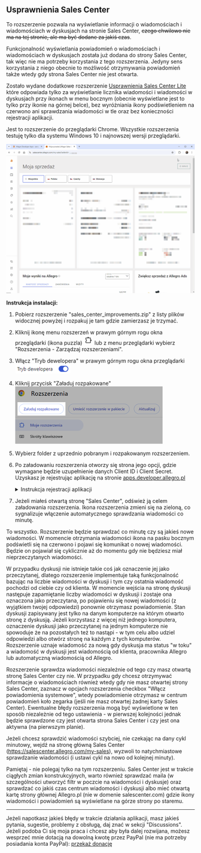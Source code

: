 ## Usprawnienia Sales Center
To rozszerzenie pozwala na wyświetlanie informacji o wiadomościach i wiadomościach w dyskusjach na stronie Sales Center, ~~czego chwilowo nie ma na tej stronie, ale ma być dodane za jakiś czas~~.

Funkcjonalność wyświetlania powiadomień o wiadomościach i wiadomościach w dyskusjach została już dodana do strony Sales Center, tak więc nie ma potrzeby korzystania z tego rozszerzenia. Jedyny sens korzystania z niego obecnie to możliwość otrzymywania powiadomień także wtedy gdy strona Sales Center nie jest otwarta.

Zostało wydane dodatkowe rozszerzenie [Usprawnienia Sales Center Lite](https://github.com/tomsyty/Sales-center-improvements-lite) które odpowiada tylko za wyświetlanie licznika wiadomości i wiadomości w dyskusjach przy ikonach w menu bocznym (obecnie wyświetlane jest to tylko przy ikonie na górnej belce), bez wyróżniania ikony podświetleniem na czerwono ani sprawdzania wiadomości w tle oraz bez konieczności rejestracji aplikacji.

Jest to rozszerzenie do przeglądarki Chrome. Wszystkie rozszerzenia testuję tylko dla systemu Windows 10 i najnowszej wersji przeglądarki.

![Alt text](assets/messages_and_disputes.gif)

**Instrukcja instalacji:**
1. Pobierz rozszerzenie "sales_center_improvements.zip" z listy plików widocznej powyżej i rozpakuj je tam gdzie zamierzasz je trzymać.
2. Kliknij ikonę menu rozszerzeń w prawym górnym rogu okna przeglądarki (ikona puzzla) ![Alt text](assets/chrome_extensions_menu_icon.png) lub z menu przeglądarki wybierz "Rozszerzenia - Zarządzaj rozszerzeniami".
3. Włącz "Tryb dewelopera" w prawym górnym rogu okna przeglądarki ![Alt text](assets/chrome_enabled_developer_mode.png)
4. Kliknij przycisk "Załaduj rozpakowane"  
![Alt text](assets/chrome_extensions_load_unpacked_button.png)
5. Wybierz folder z uprzednio pobranym i rozpakowanym rozszerzeniem.
6. Po załadowaniu rozszerzenia otworzy się strona jego opcji, gdzie wymagane będzie uzupełnienie danych Client ID i Client Secret. Uzyskasz je rejestrując aplikację na stronie [apps.developer.allegro.pl](https://apps.developer.allegro.pl/)  
    <details>
      <summary>Instrukcja rejestracji aplikacji</summary>
      
      1. Otwórz stronę [developer.allegro.pl](https://developer.allegro.pl/).
      2. Kliknij "Zarządzaj API" - "Moje aplikacje". Upewnij się że zalogowany jesteś na konto Allegro w ramach którego działać będzie aplikacja. Jeśli nie, wyloguj się (klikając ikonę obok nazwy użytkownika i wybierz "Wyloguj") a następnie zaloguj się na właściwe konto.
      3. Kliknij przycisk "Zarejestruj aplikację".  
      4. W formularzu rejestracji aplikacji Allegro podaj następujące dane:  
        - **Nazwa aplikacji:** dowolna, np. "Sales Center Improvements"  
        - **Wybierz rodzaj aplikacji:** zaznacz pierwszą opcję ("Aplikacja ma dostęp do przeglądarki, w której użytkownik loguje się do Allegro (np. aplikacja na serwerze albo plik wykonywalny)")  
        ![Alt text](assets/allegro_application_type_code_flow.png)  
        - **Ścieżka aplikacji:** na stronie opcji rozszerzenia zaznacz i skopiuj tekst widniejący przy parametrze **Ścieżka aplikacji**. Jest to unikalny adres aplikacji w domenie chromiumapp.org pod który Allegro będzie przesyłać kod autoryzujący i tokeny dostępowe.  
        - **Uprawnienia aplikacji:** zaznacz następujące uprawnienia: `allegro:api:disputes` (sekcja **Zamówienia i obsługa posprzedażowa**) `allegro:api:messaging` (sekcja **Zarządzanie wiadomościami**), `allegro:api:profile:read` (sekcja **Dane osobowe**).  
        - Zaznacz `* Znam i akceptuję regulamin REST API Allegro`.  
        - Kliknij przycisk "Zarejestruj".  
        - Na koncie możesz mieć do 5 zarejestrowanych aplikacji. Jeżeli chciałbyś ją usunąć zrobisz to na tej samej stronie.
      5. Aplikacja zostanie zarejestrowana. Kliknij "Szczegóły" aby odczytać Client ID i Client Secret. Zaznacz i skopiuj parametr Client ID, wklej go na stronie opcji rozszerzenia w polu Client ID. Kliknij "Pokaż" przy parametrze Client Secret, aby odsłonić domyślnie zamaskowaną wartość tego parametru, zaznacz i skopiuj parametr Client Secret, wklej go na stronie opcji rozszerzenia w polu Client Secret. Zamknij okno ze szczegółami aplikacji.
      6. Kliknij "Zapisz" a następnie "Zaloguj" na stronie opcji rozszerzenia. Zostaniesz przeniesiony na stronę Allegro gdzie musisz potwierdzić że kontynuujesz jako zalogowany użytkownik  
      ![Alt text](assets/allegro_confirm_account_dialog.png)
      7. Kliknij przycisk "Kontynuuj".
      8. Zostaniesz przeniesiony na stronę Allegro z pytaniem czy chcesz powiązać swoje konto z aplikacją  
      ![Alt text](assets/allegro_account_linking_question_allegro-api-disputes,allegro-api-messaging,allegro-api-profile-read.png)
      9. Kliknij przycisk "Tak, powiąż". Jeśli chiałbyś usunąć powiązanie aplikacji z kontem zrobisz to na stronie Allegro - Moje Allegro - Konto - Bezpieczeństwo - [Powiązane aplikacje](https://allegro.pl/moje-allegro/moje-konto/powiazane-aplikacje)
      10. Na stronie opcji rozszerzenia pojawi się komunikat o zalogowaniu wraz z nazwą użytkownika.  
    </details>
7. Jeżeli miałeś otwartą stronę "Sales Center", odśwież ją celem załadowania rozszerzenia. Ikona rozszerzenia zmieni się na zieloną, co sygnalizuje włączenie automatycznego sprawdzania wiadomości co minutę.

To wszystko. Rozszerzenie będzie sprawdzać co minutę czy są jakieś nowe wiadomości. W momencie otrzymania wiadomości ikona na pasku bocznym podświetli się na czerwono i pojawi się komunikat o nowej wiadomości. Będzie on pojawiał się cyklicznie aż do momentu gdy nie będziesz miał nieprzeczytanych wiadomości.

W przypadku dyskusji nie istnieje takie coś jak oznaczenie jej jako przeczytanej, dlatego rozszerzenie implementuje taką funkcjonalność bazując na liczbie wiadomości w dyskusji i tym czy ostatnia wiadomość pochodzi od ciebie czy od klienta. W momencie wejścia na stronę dyskusji następuje zapamiętanie liczby wiadomości w dyskusji i zostaje ona oznaczona jako przeczytana, po pojawieniu się nowej wiadomości (z wyjątkiem twojej odpowiedzi) ponownie otrzymasz powiadomienie. Stan dyskusji zapisywany jest tylko na danym komputerze na którym otwarto stronę z dyskusją. Jeżeli korzystasz z więcej niż jednego komputera, oznaczenie dyskusji jako przeczytanej na jednym komputerze nie spowoduje że na pozostałych też to nastąpi - w tym celu albo udziel odpowiedzi albo otwórz stronę na każdym z tych komputerów. Rozszerzenie uznaje wiadomość za nową gdy dyskusja ma status "w toku" a wiadomość w dyskusji jest wiadomością od klienta, pracownika Allegro lub automatyczną wiadomością od Allegro.

Rozszerzenie sprawdza wiadomości niezależnie od tego czy masz otwartą stronę Sales Center czy nie. W przypadku gdy chcesz otrzymywać informacje o wiadomościach również wtedy gdy nie masz otwartej strony Sales Center, zaznacz w opcjach rozszerzenia checkbox "Włącz powiadomienia systemowe", wtedy powiadomienie otrzymasz w centrum powiadomień koło zegarka (jeśli nie masz otwartej żadnej karty Sales Center). Ewentualne błędy rozszerzenia mogą być wyświetlone w ten sposób niezależnie od tego ustawienia - w pierwszej kolejności jednak będzie sprawdzone czy jest otwarta strona Sales Center i czy jest ona aktywna (na pierwszym planie).

Jeżeli chcesz sprawdzić wiadomości szybciej, nie czekając na dany cykl minutowy, wejdź na stronę główną Sales Center (https://salescenter.allegro.com/my-sales), wyzwoli to natychmiastowe sprawdzanie wiadomości (i ustawi cykl na nowo od kolejnej minuty).

Pamiętaj - nie polegaj tylko na tym rozszerzeniu. Sales Center jest w trakcie ciągłych zmian konstrukcyjnych, warto również sprawdzać maila (w szczególności utworzyć filtr w poczcie na wiadomości i dyskusje) oraz sprawdzać co jakiś czas centrum wiadomości i dyskusji albo mieć otwartą kartę strony głównej Allegro.pl (nie w domenie salescenter.com) gdzie ikony wiadomości i powiadomień są wyświetlane na górze strony po staremu.

***
Jeżeli napotkasz jakieś błędy w trakcie działania aplikacji, masz jakieś pytania, sugestie, problemy z obsługą, daj znać w sekcji "Discussions".
Jeżeli podoba Ci się moja praca i chcesz aby była dalej rozwijana, możesz wesprzeć mnie dotacją na dowolną kwotę przez PayPal (nie ma potrzeby posiadania konta PayPal): [przekaż donację](https://www.paypal.com/donate/?hosted_button_id=GVU3UC2ZY85SN&locale.x=pl_PL)

